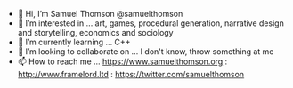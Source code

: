 - 👋 Hi, I’m Samuel Thomson @samuelthomson
- 👀 I’m interested in ... art, games, procedural generation, narrative design and storytelling, economics and sociology 
- 🌱 I’m currently learning ... C++
- 💞️ I’m looking to collaborate on ... I don't know, throw something at me
- 📫 How to reach me ... https://www.samuelthomson.org : http://www.framelord.ltd : https://twitter.com/samuelthomson

<!---
samuelthomson/samuelthomson is a ✨ special ✨ repository because its `README.md` (this file) appears on your GitHub profile.
You can click the Preview link to take a look at your changes.
--->
